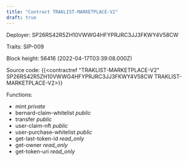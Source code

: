 ```yaml
---
title: "Contract TRAKLIST-MARKETPLACE-V2"
draft: true
---
```

Deployer: SP26RS42R5ZH10VWWG4HFYPRJRC3JJ3FKWY4V58CW

Traits:
SIP-009 



Block height: 56416 (2022-04-17T03:39:08.000Z)

Source code: {{<contractref "TRAKLIST-MARKETPLACE-V2" SP26RS42R5ZH10VWWG4HFYPRJRC3JJ3FKWY4V58CW TRAKLIST-MARKETPLACE-V2>}}

Functions:

* mint _private_
* bernard-claim-whitelist _public_
* transfer _public_
* user-claim-nft _public_
* user-purchase-whitelist _public_
* get-last-token-id _read_only_
* get-owner _read_only_
* get-token-uri _read_only_
